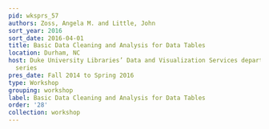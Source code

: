 ```yaml
---
pid: wksprs_57
authors: Zoss, Angela M. and Little, John
sort_year: 2016
sort_date: 2016-04-01
title: Basic Data Cleaning and Analysis for Data Tables
location: Durham, NC
host: Duke University Libraries’ Data and Visualization Services department workshop
  series
pres_date: Fall 2014 to Spring 2016
type: Workshop
grouping: workshop
label: Basic Data Cleaning and Analysis for Data Tables
order: '28'
collection: workshop
---
```

